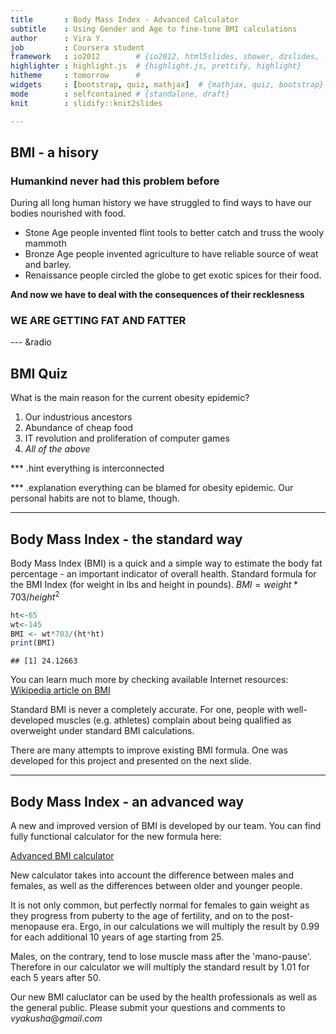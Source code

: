 ```yaml
--- 
title       : Body Mass Index - Advanced Calculator
subtitle    : Using Gender and Age to fine-tune BMI calculations  
author      : Vira Y.
job         : Coursera student
framework   : io2012        # {io2012, html5slides, shower, dzslides, ...}
highlighter : highlight.js  # {highlight.js, prettify, highlight}
hitheme     : tomorrow      # 
widgets     : [bootstrap, quiz, mathjax]  # {mathjax, quiz, bootstrap}
mode        : selfcontained # {standalone, draft}
knit        : slidify::knit2slides

--- 
```

## BMI - a hisory

### Humankind never had this problem before
During all long human history we have struggled to find ways to have our bodies nourished with food.
+ Stone Age people invented flint tools to better catch and truss the wooly mammoth
+ Bronze Age people invented agriculture to have reliable source of weat and barley.
+ Renaissance people circled the globe to get exotic spices for their food.

__And now we have to deal with the consequences of their recklesness__

### WE ARE GETTING FAT AND FATTER

--- &radio
## BMI Quiz

What is the main reason for the current obesity epidemic?

1. Our industrious ancestors
2. Abundance of cheap food
3. IT revolution and proliferation of computer games
4. _All of the above_

*** .hint 
everything is interconnected

*** .explanation 
everything can be blamed for obesity epidemic. Our personal habits are not to blame, though.


---

## Body Mass Index - the standard way

Body Mass Index (BMI) is a quick and a simple way to estimate the body fat percentage - an important indicator of overall health. Standard formula for the BMI Index (for weight in lbs and height in pounds). $BMI = weight*703/height^2$


```r
ht<-65
wt<-145
BMI <- wt*703/(ht*ht)
print(BMI)
```

```
## [1] 24.12663
```
You can learn much more by checking available Internet resources: 
[Wikipedia article on BMI](https://en.wikipedia.org/wiki/Body_mass_index)

Standard BMI is never a completely accurate. For one, people with well-developed muscles (e.g. athletes) complain about being qualified as overweight under standard BMI calculations.

There are many attempts to improve existing BMI formula. One was developed for this project and presented on the next slide.


---

## Body Mass Index - an advanced way 

A new and improved version of BMI is developed by our team.
You can find fully functional calculator for the new formula here:

[Advanced BMI calculator](https://henrypush.shinyapps.io/Advanced_BMI_Calculator)

New calculator takes into account the difference between males and females,
as well as the differences between older and younger people.

It is not only common, but perfectly normal for females to gain weight as they progress from puberty to the age of fertility, and on to the post-menopause era. Ergo, in our calculations we will multiply the result by 0.99 for each additional 10 years of age starting from 25.

Males, on the contrary, tend to lose muscle mass after the 'mano-pause'. Therefore in our calculator we will multiply the standard result by 1.01 for each 5 years after 50. 

Our new BMI caluclator can be used by the health professionals as well as the general public. Please submit your questions and comments to $vyakusha@gmail.com$




 

 
